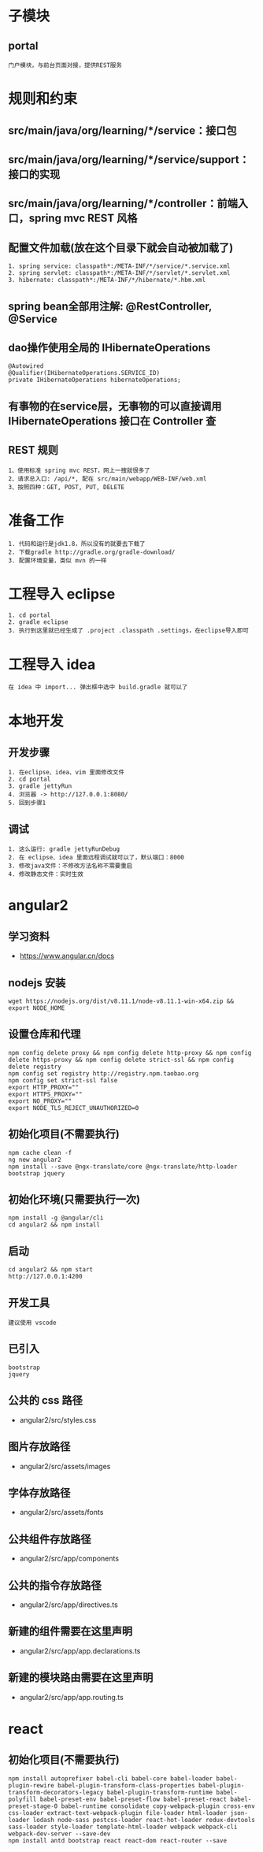 # 子模块

## portal
```
门户模块，与前台页面对接，提供REST服务
```

# 规则和约束
## src/main/java/org/learning/*/service：接口包
## src/main/java/org/learning/*/service/support：接口的实现
## src/main/java/org/learning/*/controller：前端入口，spring mvc REST 风格
## 配置文件加载(放在这个目录下就会自动被加载了)
```
1. spring service: classpath*:/META-INF/*/service/*.service.xml
2. spring servlet: classpath*:/META-INF/*/servlet/*.servlet.xml
3. hibernate: classpath*:/META-INF/*/hibernate/*.hbm.xml
```
## spring bean全部用注解: @RestController, @Service

## dao操作使用全局的 IHibernateOperations
```
@Autowired
@Qualifier(IHibernateOperations.SERVICE_ID)
private IHibernateOperations hibernateOperations;
```
## 有事物的在service层，无事物的可以直接调用 IHibernateOperations 接口在 Controller 查

## REST 规则
```
1、使用标准 spring mvc REST，网上一搜就很多了
2、请求总入口: /api/*, 配在 src/main/webapp/WEB-INF/web.xml
3、按照四种：GET, POST, PUT, DELETE
```
# 准备工作
```
1. 代码和运行是jdk1.8，所以没有的就要去下载了
2. 下载gradle http://gradle.org/gradle-download/
3. 配置环境变量，类似 mvn 的一样
```
# 工程导入 eclipse
```
1. cd portal
2. gradle eclipse
3. 执行到这里就已经生成了 .project .classpath .settings，在eclipse导入即可
```
# 工程导入 idea
```
在 idea 中 import... 弹出框中选中 build.gradle 就可以了
```
# 本地开发

## 开发步骤
```
1. 在eclipse、idea、vim 里面修改文件
2. cd portal
3. gradle jettyRun
4. 浏览器 -> http://127.0.0.1:8080/
5. 回到步骤1
```
## 调试
```
1. 这么运行: gradle jettyRunDebug
2. 在 eclipse、idea 里面远程调试就可以了，默认端口：8000
3. 修改java文件：不修改方法名称不需要重启
4. 修改静态文件：实时生效
```

# angular2
## 学习资料
* https://www.angular.cn/docs

## nodejs 安装
```
wget https://nodejs.org/dist/v8.11.1/node-v8.11.1-win-x64.zip && export NODE_HOME
```

## 设置仓库和代理
```
npm config delete proxy && npm config delete http-proxy && npm config delete https-proxy && npm config delete strict-ssl && npm config delete registry
npm config set registry http://registry.npm.taobao.org
npm config set strict-ssl false
export HTTP_PROXY=""
export HTTPS_PROXY=""
export NO_PROXY=""
export NODE_TLS_REJECT_UNAUTHORIZED=0
```

## 初始化项目(不需要执行)
```
npm cache clean -f
ng new angular2
npm install --save @ngx-translate/core @ngx-translate/http-loader bootstrap jquery
```

## 初始化环境(只需要执行一次)
```
npm install -g @angular/cli
cd angular2 && npm install
```

## 启动
```
cd angular2 && npm start
http://127.0.0.1:4200
```

## 开发工具
```
建议使用 vscode
```

## 已引入
```
bootstrap
jquery
```

## 公共的 css 路径
* angular2/src/styles.css

## 图片存放路径
* angular2/src/assets/images

## 字体存放路径
* angular2/src/assets/fonts

## 公共组件存放路径
* angular2/src/app/components

## 公共的指令存放路径
* angular2/src/app/directives.ts

## 新建的组件需要在这里声明
* angular2/src/app/app.declarations.ts

## 新建的模块路由需要在这里声明
* angular2/src/app/app.routing.ts


# react
## 初始化项目(不需要执行)
```
npm install autoprefixer babel-cli babel-core babel-loader babel-plugin-rewire babel-plugin-transform-class-properties babel-plugin-transform-decorators-legacy babel-plugin-transform-runtime babel-polyfill babel-preset-env babel-preset-flow babel-preset-react babel-preset-stage-0 babel-runtime consolidate copy-webpack-plugin cross-env css-loader extract-text-webpack-plugin file-loader html-loader json-loader lodash node-sass postcss-loader react-hot-loader redux-devtools sass-loader style-loader template-html-loader webpack webpack-cli webpack-dev-server --save-dev
npm install antd bootstrap react react-dom react-router --save
```